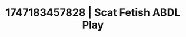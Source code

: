 ---
categories:
- Curvy goddess
- Gangbang fantasy
- Sensory play
- Eco-erotica
- Intimate rituals
image: /assets/images/1747183457828.jpg
layout: post
seo:
  description: Featured content with sensual ABDL Play, Scat Fetish. HD images available.
  keywords: ABDL Play, Scat Fetish
  og_image: /assets/images/1747183457828.jpg
  schema_type: VisualArtwork
tags:
- ABDL Play
- Scat Fetish
- '#1747183457828'
title: 1747183457828 | Scat Fetish ABDL Play
---